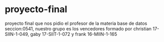 # proyecto-final
proyecto final que nos pidio el profesor de la materia base de datos seccion:0541, nuestro grupo es los vencedores formado por christian 17-SIIN-1-049, gaby 17-SIIT-1-072 y frank 16-MIIN-1-165
